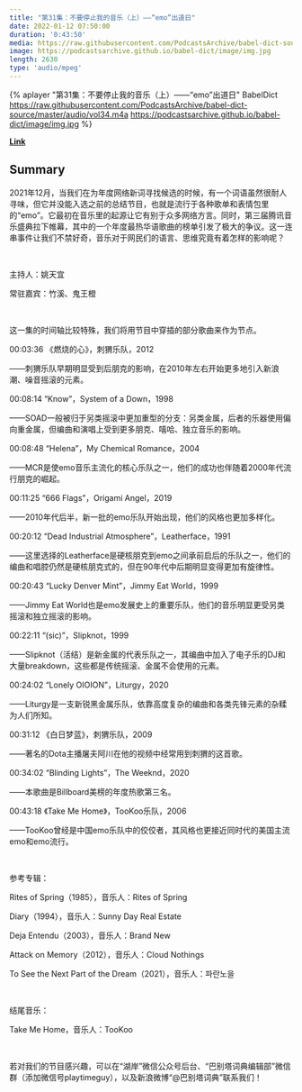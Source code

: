 ```yaml
---
title: "第31集：不要停止我的音乐（上）——“emo”出道日"
date: 2022-01-12 07:50:00
duration: '0:43:50'
media: https://raw.githubusercontent.com/PodcastsArchive/babel-dict-source/master/audio/vol34.m4a
image: https://podcastsarchive.github.io/babel-dict/image/img.jpg
length: 2630
type: 'audio/mpeg'
---
```


{% aplayer "第31集：不要停止我的音乐（上）——“emo”出道日" BabelDict  https://raw.githubusercontent.com/PodcastsArchive/babel-dict-source/master/audio/vol34.m4a https://podcastsarchive.github.io/babel-dict/image/img.jpg %}

**[Link](https://www.xiaoyuzhoufm.com/episode/61de8a58ad6743705a53c769)**

## Summary
<p>2021年12月，当我们在为年度网络新词寻找候选的时候，有一个词语虽然很耐人寻味，但它并没能入选之前的总结节目，也就是流行于各种歌单和表情包里的“emo”。它最初在音乐里的起源让它有别于众多网络方言。同时，第三届腾讯音乐盛典拉下帷幕，其中的一个年度最热华语歌曲的榜单引发了极大的争议。这一连串事件让我们不禁好奇，音乐对于网民们的语言、思维究竟有着怎样的影响呢？</p><p><br /></p><p>主持人：姚天宜</p><p>常驻嘉宾：竹溪、鬼王橙</p><p><br /></p><p>这一集的时间轴比较特殊，我们将用节目中穿插的部分歌曲来作为节点。</p><p>00:03:36 《燃烧的心》，刺猬乐队，2012</p><p>——刺猬乐队早期明显受到后朋克的影响，在2010年左右开始更多地引入新浪潮、噪音摇滚的元素。</p><p>00:08:14 “Know”，System of a Down，1998</p><p>——SOAD一般被归于另类摇滚中更加重型的分支：另类金属，后者的乐器使用偏向重金属，但编曲和演唱上受到更多朋克、嘻哈、独立音乐的影响。</p><p>00:08:48 “Helena”，My Chemical Romance，2004</p><p>——MCR是使emo音乐主流化的核心乐队之一，他们的成功也伴随着2000年代流行朋克的崛起。</p><p>00:11:25 “666 Flags”，Origami Angel，2019</p><p>——2010年代后半，新一批的emo乐队开始出现，他们的风格也更加多样化。</p><p>00:20:12 “Dead Industrial Atmosphere”，Leatherface，1991</p><p>——这里选择的Leatherface是硬核朋克到emo之间承前启后的乐队之一，他们的编曲和唱腔仍然是硬核朋克式的，但在90年代中后期明显变得更加有旋律性。</p><p>00:20:43 “Lucky Denver Mint”，Jimmy Eat World，1999</p><p>——Jimmy Eat World也是emo发展史上的重要乐队，他们的音乐明显更受另类摇滚和独立摇滚的影响。</p><p>00:22:11 “(sic)”，Slipknot，1999</p><p>——Slipknot（活结）是新金属的代表乐队之一，其编曲中加入了电子乐的DJ和大量breakdown，这些都是传统摇滚、金属不会使用的元素。</p><p>00:24:02 “Lonely OIOION”，Liturgy，2020</p><p>——Liturgy是一支新锐黑金属乐队，依靠高度复杂的编曲和各类先锋元素的杂糅为人们所知。</p><p>00:31:12 《白日梦蓝》，刺猬乐队，2009</p><p>——著名的Dota主播屠夫阿川在他的视频中经常用到刺猬的这首歌。</p><p>00:34:02 “Blinding Lights”，The Weeknd，2020</p><p>——本歌曲是Billboard美榜的年度热歌第三名。</p><p>00:43:18 《Take Me Home》，TooKoo乐队，2006</p><p>——TooKoo曾经是中国emo乐队中的佼佼者，其风格也更接近同时代的美国主流emo和emo流行。</p><p><br /></p><p>参考专辑：</p><p>Rites of Spring（1985），音乐人：Rites of Spring</p><p>Diary（1994），音乐人：Sunny Day Real Estate</p><p>Deja Entendu（2003），音乐人：Brand New</p><p>Attack on Memory（2012），音乐人：Cloud Nothings</p><p>To See the Next Part of the Dream（2021），音乐人：파란노을</p><p><br /></p><p>结尾音乐：</p><p>Take Me Home，音乐人：TooKoo</p><p><br /></p><p>若对我们的节目感兴趣，可以在“湖岸”微信公众号后台、“巴别塔词典编辑部”微信群（添加微信号playtimeguy），以及新浪微博“@巴别塔词典”联系我们！</p>
    